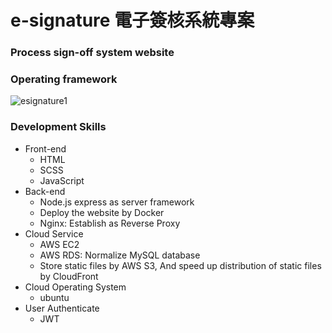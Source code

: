 # e-signature 電子簽核系統專案
### Process sign-off system website

### Operating framework
![esignature1](https://user-images.githubusercontent.com/112619621/224506862-8bba2e08-1c65-4aec-8906-771cc025d599.PNG)

### Development Skills
- Front-end
  - HTML
  - SCSS
  - JavaScript
- Back-end
  - Node.js express as server framework
  - Deploy the website by Docker
  - Nginx: Establish as Reverse Proxy
- Cloud Service
  - AWS EC2
  - AWS RDS: Normalize MySQL database
  - Store static files by AWS S3, And speed up distribution of static files by CloudFront
- Cloud Operating System
  - ubuntu
- User Authenticate
  - JWT
